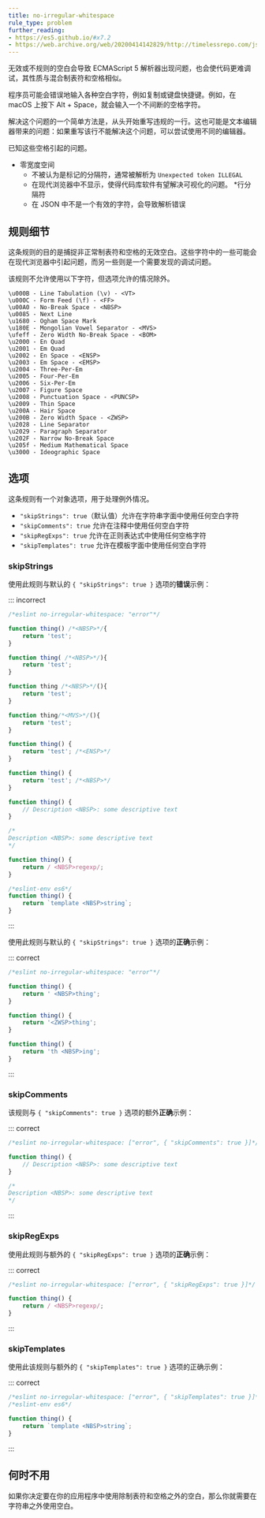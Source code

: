 ```yaml
---
title: no-irregular-whitespace
rule_type: problem
further_reading:
- https://es5.github.io/#x7.2
- https://web.archive.org/web/20200414142829/http://timelessrepo.com/json-isnt-a-javascript-subset
---
```


无效或不规则的空白会导致 ECMAScript 5 解析器出现问题，也会使代码更难调试，其性质与混合制表符和空格相似。

程序员可能会错误地输入各种空白字符，例如复制或键盘快捷键。例如，在 macOS 上按下 Alt + Space，就会输入一个不间断的空格字符。

解决这个问题的一个简单方法是，从头开始重写违规的一行。这也可能是文本编辑器带来的问题：如果重写该行不能解决这个问题，可以尝试使用不同的编辑器。

已知这些空格引起的问题。

* 零宽度空间
    * 不被认为是标记的分隔符，通常被解析为 `Unexpected token ILLEGAL`
    * 在现代浏览器中不显示，使得代码库软件有望解决可视化的问题。
*行分隔符
    * 在 JSON 中不是一个有效的字符，会导致解析错误

## 规则细节

这条规则的目的是捕捉非正常制表符和空格的无效空白。这些字符中的一些可能会在现代浏览器中引起问题，而另一些则是一个需要发现的调试问题。

该规则不允许使用以下字符，但选项允许的情况除外。

```text
\u000B - Line Tabulation (\v) - <VT>
\u000C - Form Feed (\f) - <FF>
\u00A0 - No-Break Space - <NBSP>
\u0085 - Next Line
\u1680 - Ogham Space Mark
\u180E - Mongolian Vowel Separator - <MVS>
\ufeff - Zero Width No-Break Space - <BOM>
\u2000 - En Quad
\u2001 - Em Quad
\u2002 - En Space - <ENSP>
\u2003 - Em Space - <EMSP>
\u2004 - Three-Per-Em
\u2005 - Four-Per-Em
\u2006 - Six-Per-Em
\u2007 - Figure Space
\u2008 - Punctuation Space - <PUNCSP>
\u2009 - Thin Space
\u200A - Hair Space
\u200B - Zero Width Space - <ZWSP>
\u2028 - Line Separator
\u2029 - Paragraph Separator
\u202F - Narrow No-Break Space
\u205f - Medium Mathematical Space
\u3000 - Ideographic Space
```

## 选项

这条规则有一个对象选项，用于处理例外情况。

* `"skipStrings": true`（默认值）允许在字符串字面中使用任何空白字符
* `"skipComments": true` 允许在注释中使用任何空白字符
* `"skipRegExps": true` 允许在正则表达式中使用任何空格字符
* `"skipTemplates": true` 允许在模板字面中使用任何空白字符

### skipStrings

使用此规则与默认的 `{ "skipStrings": true }` 选项的**错误**示例：

::: incorrect

```js
/*eslint no-irregular-whitespace: "error"*/

function thing() /*<NBSP>*/{
    return 'test';
}

function thing( /*<NBSP>*/){
    return 'test';
}

function thing /*<NBSP>*/(){
    return 'test';
}

function thing᠎/*<MVS>*/(){
    return 'test';
}

function thing() {
    return 'test'; /*<ENSP>*/
}

function thing() {
    return 'test'; /*<NBSP>*/
}

function thing() {
    // Description <NBSP>: some descriptive text
}

/*
Description <NBSP>: some descriptive text
*/

function thing() {
    return / <NBSP>regexp/;
}

/*eslint-env es6*/
function thing() {
    return `template <NBSP>string`;
}
```

:::

使用此规则与默认的 `{ "skipStrings": true }` 选项的**正确**示例：

::: correct

```js
/*eslint no-irregular-whitespace: "error"*/

function thing() {
    return ' <NBSP>thing';
}

function thing() {
    return '​<ZWSP>thing';
}

function thing() {
    return 'th <NBSP>ing';
}
```

:::

### skipComments

该规则与 `{ "skipComments": true }` 选项的额外**正确**示例：

::: correct

```js
/*eslint no-irregular-whitespace: ["error", { "skipComments": true }]*/

function thing() {
    // Description <NBSP>: some descriptive text
}

/*
Description <NBSP>: some descriptive text
*/
```

:::

### skipRegExps

使用此规则与额外的 `{ "skipRegExps": true }` 选项的**正确**示例：

::: correct

```js
/*eslint no-irregular-whitespace: ["error", { "skipRegExps": true }]*/

function thing() {
    return / <NBSP>regexp/;
}
```

:::

### skipTemplates

使用此该规则与额外的 `{ "skipTemplates": true }` 选项的正确示例：

::: correct

```js
/*eslint no-irregular-whitespace: ["error", { "skipTemplates": true }]*/
/*eslint-env es6*/

function thing() {
    return `template <NBSP>string`;
}
```

:::

## 何时不用

如果你决定要在你的应用程序中使用除制表符和空格之外的空白，那么你就需要在字符串之外使用空白。
